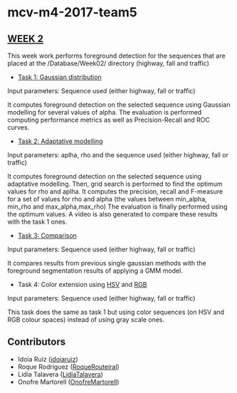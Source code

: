 # mcv-m4-2017-team5

## [WEEK 2](Week%2002/)

This week work performs foreground detection for the sequences that are placed at the /Database/Week02/ directory (highway, fall and traffic)


- [Task 1: Gaussian distribution](Week%2002/week2_task1_Gray.m)

 Input parameters: Sequence used (either highway, fall or traffic)

 It computes foreground detection on the selected sequence using Gaussian modelling for several values of alpha. The evaluation is performed computing performance metrics as well as  Precision-Recall and ROC curves.


- [Task 2: Adaptative modelling](Week%2002/week2_task2_Gray.m)

 Input parameters: aplha, rho and the sequence used (either highway, fall or traffic)

 It computes foreground detection on the selected sequence using adaptative modelling.
 Then, grid search is performed to find the optimum values for rho and aplha. It computes the precision, recall and F-measure for a set of values for rho and alpha (the values between min_alpha, min_rho and max_alpha,max_rho)
 The evaluation is finally performed using the optimum values.
 A video is also generated to compare these results with the task 1 ones.


- [Task 3: Comparison](Week%2002/week2_task32.m)

 Input parameters: Sequence used (either highway, fall or traffic)

 It compares results from previous single gaussian methods with the foreground segmentation results of applying a GMM model.


- Task 4: Color extension using [HSV](Week%2002/week2_task4_HSV.m) and [RGB](Week%2002/week2_task4_RGB.m)

 Input parameters: Sequence used (either highway, fall or traffic)

 This task does the same as task 1 but using color sequences (on HSV and RGB colour spaces) instead of using gray scale ones.

## Contributors

 * Idoia Ruiz ([idoiaruiz](https://github.com/idoiaruiz))
 * Roque Rodriguez ([RoqueRouteiral](https://github.com/RoqueRouteiral))
 * Lidia Talavera ([LidiaTalavera](https://github.com/LidiaTalavera))
 * Onofre Martorell ([OnofreMartorell](https://github.com/OnofreMartorell))
